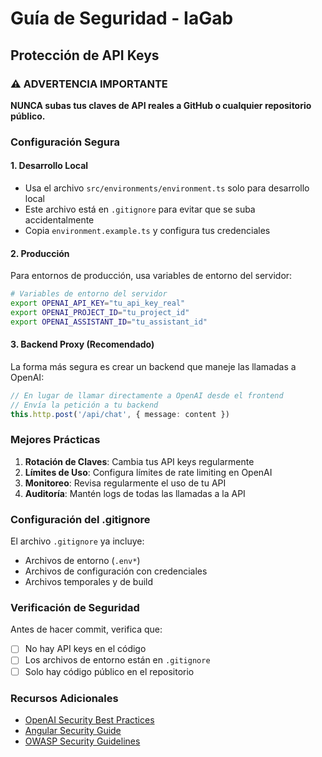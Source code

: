 # Guía de Seguridad - IaGab

## Protección de API Keys

### ⚠️ ADVERTENCIA IMPORTANTE

**NUNCA subas tus claves de API reales a GitHub o cualquier repositorio público.**

### Configuración Segura

#### 1. Desarrollo Local
- Usa el archivo `src/environments/environment.ts` solo para desarrollo local
- Este archivo está en `.gitignore` para evitar que se suba accidentalmente
- Copia `environment.example.ts` y configura tus credenciales

#### 2. Producción
Para entornos de producción, usa variables de entorno del servidor:

```bash
# Variables de entorno del servidor
export OPENAI_API_KEY="tu_api_key_real"
export OPENAI_PROJECT_ID="tu_project_id"
export OPENAI_ASSISTANT_ID="tu_assistant_id"
```

#### 3. Backend Proxy (Recomendado)
La forma más segura es crear un backend que maneje las llamadas a OpenAI:

```typescript
// En lugar de llamar directamente a OpenAI desde el frontend
// Envía la petición a tu backend
this.http.post('/api/chat', { message: content })
```

### Mejores Prácticas

1. **Rotación de Claves**: Cambia tus API keys regularmente
2. **Límites de Uso**: Configura límites de rate limiting en OpenAI
3. **Monitoreo**: Revisa regularmente el uso de tu API
4. **Auditoría**: Mantén logs de todas las llamadas a la API

### Configuración del .gitignore

El archivo `.gitignore` ya incluye:
- Archivos de entorno (`.env*`)
- Archivos de configuración con credenciales
- Archivos temporales y de build

### Verificación de Seguridad

Antes de hacer commit, verifica que:
- [ ] No hay API keys en el código
- [ ] Los archivos de entorno están en `.gitignore`
- [ ] Solo hay código público en el repositorio

### Recursos Adicionales

- [OpenAI Security Best Practices](https://platform.openai.com/docs/security-best-practices)
- [Angular Security Guide](https://angular.dev/guide/security)
- [OWASP Security Guidelines](https://owasp.org/www-project-top-ten/)
